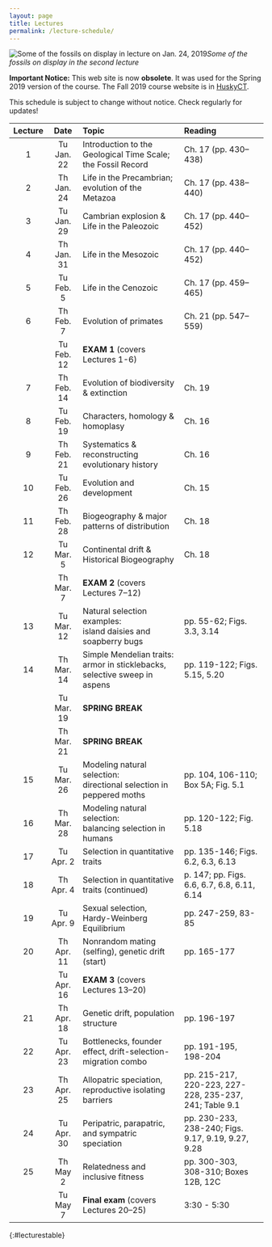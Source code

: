 ```yaml
---
layout: page
title: Lectures
permalink: /lecture-schedule/
---
```

![Some of the fossils on display in lecture on Jan. 24, 2019](../assets/img/fossil-banner.png)_Some of the fossils on display in the second lecture_

<span class="notready">**Important Notice:** This web site is now **obsolete**. It was used for the Spring 2019 version of the course. The Fall 2019 course website is in [HuskyCT](https://huskyct.uconn.edu).</span>

This schedule is subject to change without notice. Check regularly for updates!

Lecture |  Date      | Topic                                                             |  Reading
:-----: | :--------: | :---------------------------------------------------------------- |  :-----------------
   1    | Tu Jan. 22 | Introduction to the Geological Time Scale; the Fossil Record      |  Ch. 17 (pp. 430–438)
   2    | Th Jan. 24 | Life in the Precambrian; evolution of the Metazoa                 |  Ch. 17 (pp. 438–440)
   3    | Tu Jan. 29 | Cambrian explosion & Life in the Paleozoic                        |  Ch. 17 (pp. 440–452)
   4    | Th Jan. 31 | Life in the Mesozoic                                              |  Ch. 17 (pp. 440–452)
   5    | Tu Feb.  5 | Life in the Cenozoic                                              |  Ch. 17 (pp. 459–465)
   6    | Th Feb.  7 | Evolution of primates                                             |  Ch. 21 (pp. 547–559)
        | Tu Feb. 12 | **EXAM 1** (covers Lectures 1-6)                                  |
   7    | Th Feb. 14 | Evolution of biodiversity & extinction                            |  Ch. 19
   8    | Tu Feb. 19 | Characters, homology & homoplasy                                  |  Ch. 16
   9    | Th Feb. 21 | Systematics & reconstructing evolutionary history                 |  Ch. 16
  10    | Tu Feb. 26 | Evolution and development                                         |  Ch. 15
  11    | Th Feb. 28 | Biogeography & major patterns of distribution                     |  Ch. 18
  12    | Tu Mar.  5 | Continental drift & Historical Biogeography                       |  Ch. 18
        | Th Mar.  7 | **EXAM 2** (covers Lectures 7–12)                                 |
  13    | Tu Mar. 12 | Natural selection examples:<br/>island daisies and soapberry bugs              |  pp. 55-62; Figs. 3.3, 3.14
  14    | Th Mar. 14 | Simple Mendelian traits:<br/>armor in sticklebacks, selective sweep in aspens |  pp. 119-122; Figs. 5.15, 5.20
        | Tu Mar. 19 | **SPRING BREAK**                                                  |
        | Th Mar. 21 | **SPRING BREAK**                                                  |
  15    | Tu Mar. 26 | Modeling natural selection:<br/>directional selection in peppered moths |  pp. 104, 106-110; Box 5A; Fig. 5.1
  16    | Th Mar. 28 | Modeling natural selection:<br/>balancing selection in humans     |  pp. 120-122; Fig. 5.18
  17    | Tu Apr.  2 | Selection in quantitative traits                                  |  pp. 135-146; Figs. 6.2, 6.3, 6.13
  18    | Th Apr.  4 | Selection in quantitative traits (continued)                      |  p. 147; pp. Figs. 6.6, 6.7, 6.8, 6.11, 6.14
  19    | Tu Apr.  9 | Sexual selection, Hardy-Weinberg Equilibrium                      |  pp. 247-259, 83-85
  20    | Th Apr. 11 | Nonrandom mating (selfing), genetic drift (start)                 |  pp. 165-177
        | Tu Apr. 16 | **EXAM 3**  (covers Lectures 13–20)                               |
  21    | Th Apr. 18 | Genetic drift, population structure                               |  pp. 196-197
  22    | Tu Apr. 23 | Bottlenecks, founder effect, drift-selection-migration combo      |  pp. 191-195, 198-204
  23    | Th Apr. 25 | Allopatric speciation, reproductive isolating barriers            |  pp. 215-217, 220-223, 227-228, 235-237, 241; Table 9.1
  24    | Tu Apr. 30 | Peripatric, parapatric, and sympatric speciation                  |  pp. 230-233, 238-240; Figs. 9.17, 9.19, 9.27, 9.28
  25    | Th May   2 | Relatedness and inclusive fitness                                 |  pp. 300-303, 308-310; Boxes 12B, 12C
        | Tu May   7 | **Final exam** (covers Lectures 20–25)                            | 3:30 - 5:30
{:#lecturestable}
